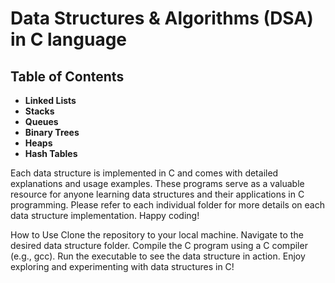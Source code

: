 # Data Structures & Algorithms (DSA) in C language

## Table of Contents
- **Linked Lists**
- **Stacks**
- **Queues**
- **Binary Trees**
- **Heaps**
- **Hash Tables**

Each data structure is implemented in C and comes with detailed explanations and usage examples. These programs serve as a valuable resource for anyone learning data structures and their applications in C programming.
Please refer to each individual folder for more details on each data structure implementation. Happy coding!

How to Use
Clone the repository to your local machine.
Navigate to the desired data structure folder.
Compile the C program using a C compiler (e.g., gcc).
Run the executable to see the data structure in action.
Enjoy exploring and experimenting with data structures in C!

